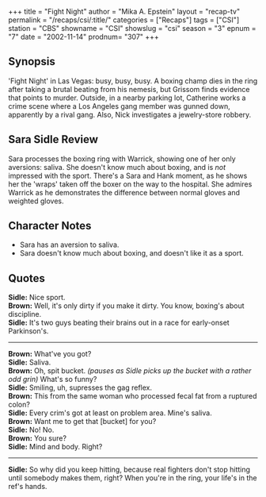 +++
title = "Fight Night"
author = "Mika A. Epstein"
layout = "recap-tv"
permalink = "/recaps/csi/:title/"
categories = ["Recaps"]
tags = ["CSI"]
station = "CBS"
showname = "CSI"
showslug = "csi"
season = "3"
epnum = "7"
date = "2002-11-14"
prodnum= "307"
+++

## Synopsis

'Fight Night' in Las Vegas: busy, busy, busy. A boxing champ dies in the ring after taking a brutal beating from his nemesis, but Grissom finds evidence that points to murder. Outside, in a nearby parking lot, Catherine works a crime scene where a Los Angeles gang member was gunned down, apparently by a rival gang. Also, Nick investigates a jewelry-store robbery.

## Sara Sidle Review

Sara processes the boxing ring with Warrick, showing one of her only aversions: saliva. She doesn't know much about boxing, and is _not_ impressed with the sport. There's a Sara and Hank moment, as he shows her the 'wraps' taken off the boxer on the way to the hospital. She admires Warrick as he demonstrates the difference between normal gloves and weighted gloves.

## Character Notes

* Sara has an aversion to saliva.  
* Sara doesn't know much about boxing, and doesn't like it as a sport.

## Quotes

**Sidle:** Nice sport.  
**Brown:** Well, it's only dirty if you make it dirty. You know, boxing's about discipline.  
**Sidle:** It's two guys beating their brains out in a race for early-onset Parkinson's.  

- - -

**Brown:** What've you got?  
**Sidle:** Saliva.  
**Brown:** Oh, spit bucket. _(pauses as Sidle picks up the bucket with a rather odd grin)_ What's so funny?  
**Sidle:** Smiling, uh, supresses the gag reflex.  
**Brown:** This from the same woman who processed fecal fat from a ruptured colon?  
**Sidle:** Every crim's got at least on problem area. Mine's saliva.  
**Brown:** Want me to get that [bucket] for you?  
**Sidle:** No! No.  
**Brown:** You sure?  
**Sidle:** Mind and body. Right?  

- - -

**Sidle:** So why did you keep hitting, because real fighters don't stop hitting until somebody makes them, right? When you're in the ring, your life's in the ref's hands.

